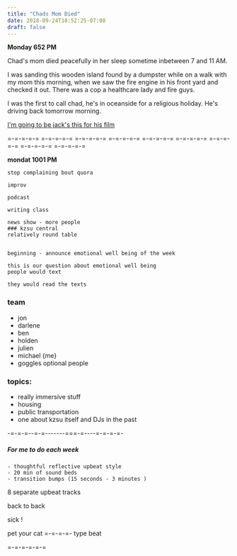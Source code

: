 ```yaml
---
title: "Chads Mom Died"
date: 2018-09-24T18:52:25-07:00
draft: false
---
```


**Monday 652 PM**

Chad's mom died peacefully in her sleep sometime inbetween 7 and 11 AM.

I was sanding this wooden island found by a dumpster while on a walk with my mom this morning, when
we saw the fire engine in his front yard and checked it out. There was a cop a healthcare lady and fire guys.

I was the first to call chad, he's in oceanside for a religious holiday. He's driving back tomorrow morning.


<a href="https://en.wikipedia.org/wiki/Paula_Pell"> I'm going to be jack's this for his film</a>

=-=-=-=-= =-=-=-=-= =-=-=-=-= =-=-=-=-= =-=-=-=-= =-=-=-=-= =-=-=-=-= =-=-=-=-= =-=-=-=-=


**mondat 1001 PM**

```
stop complaining bout quora
```



```
improv

podcast

writing class

news show - more people
### kzsu central
relatively round table


beginning - announce emotional well being of the week

this is our question about emotional well being
people would text

they would read the texts

```

### team
  - jon
  - darlene
  - ben
  - holden
  - julien
  - michael {me}
  - goggles optional people

### topics:

  - really immersive stuff
  - housing
  - public transportation
  - one about kzsu itself and DJs in the past


  -=-=-=--=-=-------===-=----=-=-=-=-

##### For me to do each week

    - thoughtful reflective upbeat style
    - 20 min of sound beds
    - transition bumps (15 seconds - 3 minutes )


8 separate upbeat tracks

back to back

sick !


pet your cat =-=-=-=- type beat

=-=-=-=-=-=  
